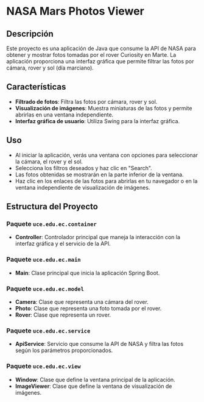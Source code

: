 # NASA Mars Photos Viewer

## Descripción

Este proyecto es una aplicación de Java que consume la API de NASA para obtener y mostrar fotos tomadas por el rover Curiosity en Marte. La aplicación proporciona una interfaz gráfica que permite filtrar las fotos por cámara, rover y sol (día marciano). 

## Características

- **Filtrado de fotos**: Filtra las fotos por cámara, rover y sol.
- **Visualización de imágenes**: Muestra miniaturas de las fotos y permite abrirlas en una ventana independiente.
- **Interfaz gráfica de usuario**: Utiliza Swing para la interfaz gráfica.

## Uso

- Al iniciar la aplicación, verás una ventana con opciones para seleccionar la cámara, el rover y el sol.
- Selecciona los filtros deseados y haz clic en "Search".
- Las fotos obtenidas se mostrarán en la parte inferior de la ventana.
- Haz clic en los enlaces de las fotos para abrirlas en tu navegador o en la ventana independiente de visualización de imágenes.

## Estructura del Proyecto

### Paquete `uce.edu.ec.container`
- **Controller**: Controlador principal que maneja la interacción con la interfaz gráfica y el servicio de la API.

### Paquete `uce.edu.ec.main`
- **Main**: Clase principal que inicia la aplicación Spring Boot.

### Paquete `uce.edu.ec.model`
- **Camera**: Clase que representa una cámara del rover.
- **Photo**: Clase que representa una foto tomada por el rover.
- **Rover**: Clase que representa un rover.

### Paquete `uce.edu.ec.service`
- **ApiService**: Servicio que consume la API de NASA y filtra las fotos según los parámetros proporcionados.

### Paquete `uce.edu.ec.view`
- **Window**: Clase que define la ventana principal de la aplicación.
- **ImageViewer**: Clase que define la ventana de visualización de imágenes.
